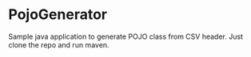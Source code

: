 # PojoGenerator
Sample java application to generate POJO class from CSV header. 
Just clone the repo and run maven.
